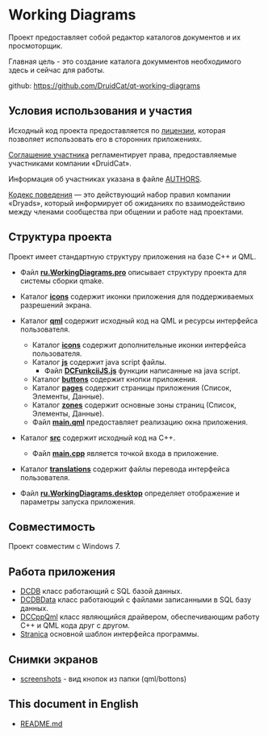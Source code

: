 ﻿# Working Diagrams

Проект предоставляет собой редактор каталогов документов и их просмоторщик.

Главная цель - это создание каталога докумментов необходимого здесь и сейчас для работы.

github:
https://github.com/DruidCat/qt-working-diagrams

## Условия использования и участия

Исходный код проекта предоставляется по [лицензии](LICENSE.BSD-3-Clause.md),
которая позволяет использовать его в сторонних приложениях.

[Соглашение участника](CONTRIBUTING.md) регламентирует права,
предоставляемые участниками компании «DruidCat».

Информация об участниках указана в файле [AUTHORS](AUTHORS.md).

[Кодекс поведения](CODE_OF_CONDUCT.md) — это действующий набор правил
компании «Dryads»,
который информирует об ожиданиях по взаимодействию между членами сообщества при общении и работе над проектами.

## Структура проекта

Проект имеет стандартную структуру приложения на базе C++ и QML.

* Файл **[ru.WorkingDiagrams.pro](ru.WorkingDiagrams.pro)**
        описывает структуру проекта для системы сборки qmake.
* Каталог **[icons](icons)** содержит иконки приложения для поддерживаемых разрешений экрана.
* Каталог **[qml](qml)** содержит исходный код на QML и ресурсы интерфейса пользователя.
	* Каталог **[icons](icons)** содержит дополнительные иконки интерфейса пользователя.
	* Каталог **[js](js)** содержит java script файлы.
		* Файл **[DCFunkciiJS.js](js/DCFunkciiJS.js)** функции написанные на java script.
	* Каталог **[buttons](qml/buttons)** содержит кнопки приложения.
	* Каталог **[pages](qml/pages)** содержит страницы приложения (Список, Элементы, Данные).
	* Каталог **[zones](qml/zones)** содержит основные зоны страниц (Список, Элементы, Данные).
	* Файл **[main.qml](qml/ru.WorkingDiagrams.qml)**
                предоставляет реализацию окна приложения.

* Каталог **[src](src)** содержит исходный код на C++.
    * Файл **[main.cpp](src/main.cpp)** является точкой входа в приложение.
* Каталог **[translations](translations)** содержит файлы перевода интерфейса пользователя.
* Файл **[ru.WorkingDiagrams.desktop](ru.WorkingDiagrams.desktop)**
        определяет отображение и параметры запуска приложения.
        
## Совместимость

Проект совместим с Windows 7.

## Работа приложения

- [DCDB](src/dcdb.h) класс работающий с SQL базой данных.
- [DCDBData](src/dcdbdata.h) класс работающий с файлами записанными в SQL базу данных.
- [DCCppQml](src/cppqml.h) класс являющийся драйвером, обеспечивающим работу С++ и QML кода друг с другом.
- [Stranica](qml/pages/Stranica.qml) основной шаблон интерфейса программы.

## Снимки экранов

- [screenshots](screenshots/KnopkiQML.png) - вид кнопок из папки (qml/bottons)

## This document in English

- [README.md](README.md)
